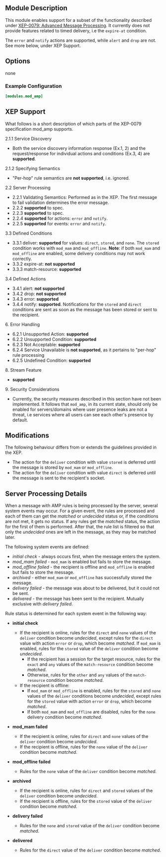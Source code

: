 ## Module Description

This module enables support for a subset of the functionality described under
[XEP-0079: Advanced Message
Processing](http://xmpp.org/extensions/xep-0079.html). It currently does not
provide features related to timed delivery, i.e the `expire-at` condition.

The `error` and `notify` actions are supported, while `alert` and `drop` are
not. See more below, under XEP Support.

## Options

none

### Example Configuration

```toml
[modules.mod_amp]
```

## XEP Support

What follows is a short description of which parts of the XEP-0079 specification
mod_amp supports.

2.1.1 Service Discovery

  * Both the service discovery information response (Ex.1, 2) and the
    request/response for individual actions and conditions (Ex.3, 4) are
    **supported**.

2.1.2 Specifying Semantics

  * "Per-hop" rule semantics are **not supported**, i.e. ignored.

2.2 Server Processing

  * 2.2.1 Validating Semantics: Performed as in the XEP. The first message to
  fail validation determines the error message.
  * 2.2.2 **supported** to spec.
  * 2.2.3 **supported** to spec.
  * 2.2.4 **supported** for actions: `error` and `notify`.
  * 2.2.5 **supported** for events: `error` and `notify`.

3.3 Defined Conditions

  * 3.3.1 deliver: **supported** for values: `direct`, `stored`, and `none`. The `stored` condition works with `mod_mam` and `mod_offline`. **Note**: if both `mod_mam` and `mod_offline` are enabled, some delivery conditions may not work correctly.
  * 3.3.2 expire-at: **not supported**
  * 3.3.3 match-resource: **supported**

3.4 Defined Actions

  * 3.4.1 alert: **not supported**
  * 3.4.2 drop: **not supported**
  * 3.4.3 error: **supported**
  * 3.4.4 notify: **supported**. Notifications for the `stored` and `direct` conditions are sent as soon as the message has been stored or sent to the recipient.

6\. Error Handling

  * 6.2.1 Unsupported Action: **supported**
  * 6.2.2 Unsupported Condition: **supported**
  * 6.2.3 Not Acceptable: **supported**
  * 6.2.4 Service Unavailable is **not supported**, as it pertains to "per-hop" rule processing
  * 6.2.5 Undefined Condition: **supported**

8\. Stream Feature

  * **supported**

9\. Security Considerations

  * Currently, the security measures described in this section have not been
implemented. It follows that `mod_amp`, in its current state, should only be
enabled for servers/domains where user presence leaks are not a threat, i.e
services where all users can see each other's presence by default.

## Modifications

The following behaviour differs from or extends the guidelines provided in the XEP.

* The action for the `deliver` condition with value `stored` is deferred until the message is stored by `mod_mam` or `mod_offline`.
* The action for the `deliver` condition with value `direct` is deferred until the message is sent to the recipient's socket.

## Server Processing Details

When a message with AMP rules is being processed by the server, several system events may occur. For a given event, the rules are processed and each of them can get the *matched* or *undecided* status or, if the conditions are not met, it gets no status. If any rules get the *matched* status, the action for the first of them is performed. After that, the rule list is filtered so that only the *undecided* ones are left in the message, as they may be matched later.

The following system events are defined:

* *initial check* - always occurs first, when the message enters the system.
* *mod_mam failed* - `mod_mam` is enabled but fails to store the message.
* *mod_offline failed* - the recipient is offline and `mod_offline` is enabled but fails to store the message.
* *archived* - either `mod_mam` or `mod_offline` has successfully stored the message.
* *delivery failed* - the message was about to be delivered, but it could not be sent.
* *delivered* - the message has been sent to the recipient. Mutually exclusive with *delivery failed*.

Rule status is determined for each system event in the following way:

* **initial check**

    * If the recipient is online, rules for the `direct` and `none` values of the `deliver` condition become *undecided*, except rules for the `direct` value with action `error` or `drop`, which become *matched*. If `mod_mam` is enabled, rules for the `stored` value of the `deliver` condition become *undecided*.
        * If the recipient has a session for the target resource, rules for the `exact` and `any` values of the `match-resource` condition become *matched*.
        * Otherwise, rules for the `other` and `any` values of the `match-resource` condition become *matched*.
    * If the recipient is offline:
        * If `mod_mam` or `mod_offline` is enabled, rules for the `stored` and `none` values of the `deliver` conditions become *undecided*, except rules for the `stored` value with action `error` or `drop`, which become *matched*.
        * If both `mod_mam` and `mod_offline` are disabled, rules for the `none` delivery condition become *matched*.

* **mod_mam failed**

    * If the recipient is online, rules for `direct` and `none` values of the `deliver` condition become *undecided*.
    * If the recipient is offline, rules for the `none` value of the `deliver` condition become *matched*.

* **mod_offline failed**

    * Rules for the `none` value of the `deliver` condition become *matched*.

* **archived**

    * If the recipient is online, rules for `direct` and `stored` values of the `deliver` condition become *undecided*.
    * If the recipient is offline, rules for the `stored` value of the `deliver` condition become *matched*.

* **delivery failed**

    * Rules for the `none` and `stored` value of the `deliver` condition become *matched*.

* **delivered**

    * Rules for the `direct` value of the `deliver` condition become *matched*.
